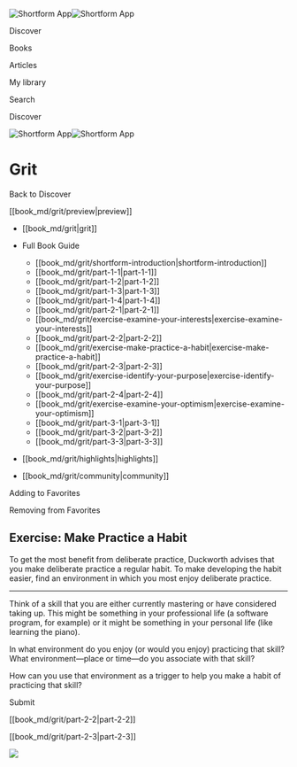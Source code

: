 ![Shortform App](/img/logo.36a2399e.svg)![Shortform App](/img/logo-dark.70c1b072.svg)

Discover

Books

Articles

My library

Search

Discover

![Shortform App](/img/logo.36a2399e.svg)![Shortform App](/img/logo-dark.70c1b072.svg)

# Grit

Back to Discover

[[book_md/grit/preview|preview]]

  * [[book_md/grit|grit]]
  * Full Book Guide

    * [[book_md/grit/shortform-introduction|shortform-introduction]]
    * [[book_md/grit/part-1-1|part-1-1]]
    * [[book_md/grit/part-1-2|part-1-2]]
    * [[book_md/grit/part-1-3|part-1-3]]
    * [[book_md/grit/part-1-4|part-1-4]]
    * [[book_md/grit/part-2-1|part-2-1]]
    * [[book_md/grit/exercise-examine-your-interests|exercise-examine-your-interests]]
    * [[book_md/grit/part-2-2|part-2-2]]
    * [[book_md/grit/exercise-make-practice-a-habit|exercise-make-practice-a-habit]]
    * [[book_md/grit/part-2-3|part-2-3]]
    * [[book_md/grit/exercise-identify-your-purpose|exercise-identify-your-purpose]]
    * [[book_md/grit/part-2-4|part-2-4]]
    * [[book_md/grit/exercise-examine-your-optimism|exercise-examine-your-optimism]]
    * [[book_md/grit/part-3-1|part-3-1]]
    * [[book_md/grit/part-3-2|part-3-2]]
    * [[book_md/grit/part-3-3|part-3-3]]
  * [[book_md/grit/highlights|highlights]]
  * [[book_md/grit/community|community]]



Adding to Favorites 

Removing from Favorites 

## Exercise: Make Practice a Habit

To get the most benefit from deliberate practice, Duckworth advises that you make deliberate practice a regular habit. To make developing the habit easier, find an environment in which you most enjoy deliberate practice.

* * *

Think of a skill that you are either currently mastering or have considered taking up. This might be something in your professional life (a software program, for example) or it might be something in your personal life (like learning the piano).

In what environment do you enjoy (or would you enjoy) practicing that skill? What environment—place or time—do you associate with that skill?

How can you use that environment as a trigger to help you make a habit of practicing that skill?

Submit 

[[book_md/grit/part-2-2|part-2-2]]

[[book_md/grit/part-2-3|part-2-3]]

![](https://bat.bing.com/action/0?ti=56018282&Ver=2&mid=8d7b996b-ee84-450f-a420-4e7e9c2d5b36&sid=49fff5b0636c11eeb9c611038afc8668&vid=4a005010636c11ee80c703d4c4a7acd5&vids=0&msclkid=N&pi=0&lg=en-US&sw=800&sh=600&sc=24&nwd=1&tl=Shortform%20%7C%20Book&p=https%3A%2F%2Fwww.shortform.com%2Fapp%2Fbook%2Fgrit%2Fexercise-make-practice-a-habit&r=&lt=440&evt=pageLoad&sv=1&rn=217174)

